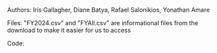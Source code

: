 Authors: Iris Gallagher, Diane Batya, Rafael Salonikios, Yonathan Amare

 Files: "FY2024.csv" and "FYAll.csv" are informational files from the download to make it easier for us to access 

 Code: 
